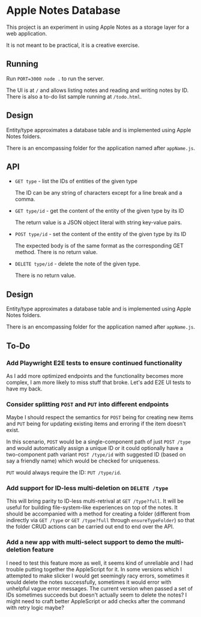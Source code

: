 # Apple Notes Database

This project is an experiment in using Apple Notes as a storage layer for a web
application.

It is not meant to be practical, it is a creative exercise.

## Running

Run `PORT=3000 node .` to run the server.

The UI is at `/` and allows listing notes and reading and writing notes by ID.
There is also a to-do list sample running at `/todo.html`.

## Design

Entity/type approximates a database table and is implemented using Apple Notes
folders.

There is an encompassing folder for the application named after `appName.js`.

## API

- `GET type` - list the IDs of entities of the given type

  The ID can be any string of characters except for a line break and a comma.

- `GET type/id` - get the content of the entity of the given type by its ID

  The return value is a JSON object literal with string key-value pairs.

- `POST type/id` - set the content of the entity of the given type by its ID

  The expected body is of the same format as the corresponding GET method.
  There is no return value.

- `DELETE type/id` - delete the note of the given type.

  There is no return value.

## Design

Entity/type approximates a database table and is implemented using Apple Notes
folders.

There is an encompassing folder for the application named after `appName.js`.

## To-Do

### Add Playwright E2E tests to ensure continued functionality

As I add more optimized endpoints and the functionality becomes more complex, I
am more likely to miss stuff that broke.
Let's add E2E UI tests to have my back.

### Consider splitting `POST` and `PUT` into different endpoints

Maybe I should respect the semantics for `POST` being for creating new items and
`PUT` being for updating existing items and erroring if the item doesn't exist.

In this scenario, `POST` would be a single-component path of just `POST /type`
and would automatically assign a unique ID or it could optionally have a
two-component path variant `POST /type/id` with suggested ID (based on say a
friendly name) which would be checked for uniqueness.

`PUT` would always require the ID: `PUT /type/id`.

### Add support for ID-less multi-deletion on `DELETE /type`

This will bring parity to ID-less multi-retrival at `GET /type?full`.
It will be useful for building file-system-like experiences on top of the notes.
It should be accompanied with a method for creating a folder (different from
indirectly via `GET /type` or `GET /type?full` through `ensureTypeFolder`) so
that the folder CRUD actions can be carried out end to end over the API.

### Add a new app with multi-select support to demo the multi-deletion feature

I need to test this feature more as well, it seems kind of unreliable and I had
trouble putting together the AppleScript for it.
In some versions which I attempted to make slicker I would get seemingly racy
errors, sometimes it would delete the notes successfully, sometimes it would
error with unhelpful vague error messages.
The current version when passed a set of IDs sometimes succeeds but doesn't
actually seem to delete the notes?
I might need to craft better AppleScript or add checks after the command with
retry logic maybe?
